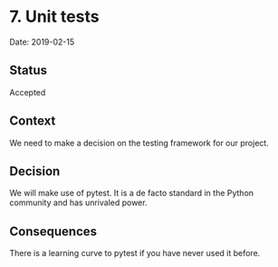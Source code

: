 # 7. Unit tests

Date: 2019-02-15

## Status

Accepted

## Context

We need to make a decision on the testing framework for our project.

## Decision

We will make use of pytest. It is a de facto standard in the Python community
and has unrivaled power.

## Consequences

There is a learning curve to pytest if you have never used it before.
